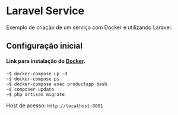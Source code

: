 # Laravel Service
Exemplo de criação de um serviço com Docker e utilizando Laravel.

Configuração inicial
-----------

#### Link para instalação do [Docker](https://docs.docker.com/).
```console
~$ docker-compose up -d
~$ docker-compose ps
~$ docker-compose exec productapp bash
~$ composer update
~$ php artisan migrate
```

Host de acesso: `http://localhost:8001`

